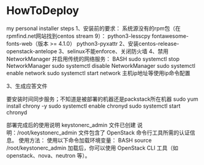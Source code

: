 # HowToDeploy

my personal installer steps
1、安装前的要求：
系统源没有的rpm包（在rpmfind.net网站找到centos stream 9）：
python3-lesscpy
fontawesome-fonts-web（版本 >= 4.1.0）
python3-pyxattr
2、安装centos-release-openstack-antelope
3、selinux不能enforce、关闭防火墙
4、禁用 NetworkManager 并启用传统的网络服务：
BASH
sudo systemctl stop NetworkManager
sudo systemctl disable NetworkManager
sudo systemctl enable network
sudo systemctl start network
主机ip地址等使用ip命令配置

3、生成应答文件

要安装时间同步服务；不知道是被部署的机器还是packstack所在机器
sudo yum install chrony -y
sudo systemctl enable chronyd
sudo systemctl start chronyd




部署完成后的使用说明
keystonerc_admin 文件已创建
说明：/root/keystonerc_admin 文件包含了 OpenStack 命令行工具所需的认证信息。
使用方法：
使用以下命令加载环境变量：
BASH
source /root/keystonerc_admin
加载后，你可以使用 OpenStack CLI 工具（如 openstack、nova、neutron 等）。